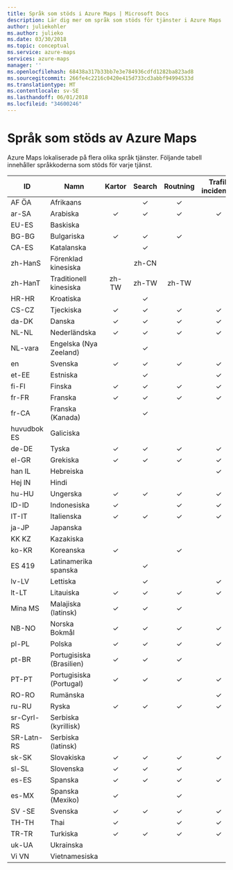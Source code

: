 ```yaml
---
title: Språk som stöds i Azure Maps | Microsoft Docs
description: Lär dig mer om språk som stöds för tjänster i Azure Maps
author: juliekohler
ms.author: julieko
ms.date: 03/30/2018
ms.topic: conceptual
ms.service: azure-maps
services: azure-maps
manager: ''
ms.openlocfilehash: 68438a317b33bb7e3e784936cdfd1282ba823ad8
ms.sourcegitcommit: 266fe4c2216c0420e415d733cd3abbf94994533d
ms.translationtype: MT
ms.contentlocale: sv-SE
ms.lasthandoff: 06/01/2018
ms.locfileid: "34600246"
---
```

# <a name="azure-maps-supported-languages"></a>Språk som stöds av Azure Maps
Azure Maps lokaliserade på flera olika språk tjänster.  Följande tabell innehåller språkkoderna som stöds för varje tjänst.  
  

| ID         | Namn                   |  Kartor | Search | Routning | Trafik incidenter | JS kartkontrollen | Tidszon |
|------------|------------------------|:-----:|:------:|:-------:|:-----------------:|:--------------:|:---------:|
| AF ÖA      | Afrikaans              |       |    ✓   |    ✓    |                   |                |     ✓     |
| ar-SA      | Arabiska                 |   ✓   |    ✓   |    ✓    |         ✓         |        ✓       |     ✓     |
| EU-ES      | Baskiska                 |       |        |         |                   |                |     ✓     |
| BG-BG      | Bulgariska              |   ✓   |    ✓   |    ✓    |                   |        ✓       |     ✓     |
| CA-ES      | Katalanska                |       |    ✓   |         |                   |                |     ✓     |
| zh-HanS    | Förenklad kinesiska   |       |  zh-CN |         |                   |                |     ✓     |
| zh-HanT    | Traditionell kinesiska  | zh-TW |  zh-TW |  zh-TW  |                   |      Zh-TW     |     ✓     |
| HR-HR      | Kroatiska               |       |    ✓   |         |                   |                |     ✓     |
| CS-CZ      | Tjeckiska                  |   ✓   |    ✓   |    ✓    |         ✓         |        ✓       |     ✓     |
| da-DK      | Danska                 |   ✓   |    ✓   |    ✓    |         ✓         |        ✓       |     ✓     |
| NL-NL      | Nederländska                  |   ✓   |    ✓   |    ✓    |         ✓         |        ✓       |     ✓     |
| NL-vara      | Engelska (Nya Zeeland)        |       |    ✓   |         |                   |                |     ✓     |
| en         | Svenska                |   ✓   |    ✓   |    ✓    |         ✓         |        ✓       |     ✓     |
| et-EE      | Estniska               |       |    ✓   |         |         ✓         |                |     ✓     |
| fi-FI      | Finska                |   ✓   |    ✓   |    ✓    |         ✓         |        ✓       |     ✓     |
| fr-FR      | Franska                 |   ✓   |    ✓   |    ✓    |         ✓         |        ✓       |     ✓     |
| fr-CA      | Franska (Kanada)      |       |    ✓   |         |                   |                |     ✓     |
| huvudbok ES      | Galiciska               |       |        |         |                   |                |     ✓     |
| de-DE      | Tyska                 |   ✓   |    ✓   |    ✓    |         ✓         |        ✓       |     ✓     |
| el-GR      | Grekiska                  |   ✓   |    ✓   |    ✓    |         ✓         |        ✓       |     ✓     |
| han IL      | Hebreiska                 |       |        |         |         ✓         |                |     ✓     |
| Hej IN      | Hindi                  |       |        |         |                   |                |     ✓     |
| hu-HU      | Ungerska              |   ✓   |    ✓   |    ✓    |         ✓         |        ✓       |     ✓     |
| ID-ID      | Indonesiska             |   ✓   |        |    ✓    |         ✓         |        ✓       |     ✓     |
| IT-IT      | Italienska                |   ✓   |    ✓   |    ✓    |         ✓         |        ✓       |     ✓     |
| ja-JP      | Japanska               |       |        |         |                   |                |     ✓     |
| KK KZ      | Kazakiska                 |       |        |         |                   |                |     ✓     |
| ko-KR      | Koreanska                 |   ✓   |        |    ✓    |                   |        ✓       |     ✓     |
| ES 419     | Latinamerika spanska |       |    ✓   |         |                   |                |     ✓     |
| lv-LV      | Lettiska                |       |    ✓   |         |         ✓         |                |     ✓     |
| lt-LT      | Litauiska             |   ✓   |    ✓   |    ✓    |         ✓         |        ✓       |     ✓     |
| Mina MS      | Malajiska (latinsk)          |   ✓   |    ✓   |    ✓    |                   |        ✓       |     ✓     |
| NB-NO      | Norska Bokmål       |   ✓   |    ✓   |    ✓    |         ✓         |        ✓       |     ✓     |
| pl-PL      | Polska                 |   ✓   |    ✓   |    ✓    |         ✓         |        ✓       |     ✓     |
| pt-BR      | Portugisiska (Brasilien)    |   ✓   |    ✓   |    ✓    |                   |        ✓       |     ✓     |
| PT-PT      | Portugisiska (Portugal)  |   ✓   |    ✓   |    ✓    |         ✓         |        ✓       |     ✓     |
| RO-RO      | Rumänska               |       |        |         |         ✓         |                |     ✓     |
| ru-RU      | Ryska                |   ✓   |    ✓   |    ✓    |         ✓         |        ✓       |     ✓     |
| sr-Cyrl-RS | Serbiska (kyrillisk)     |       |        |         |                   |                |     ✓     |
| SR-Latn-RS | Serbiska (latinsk)        |       |        |         |                   |                |     ✓     |
| sk-SK      | Slovakiska              |   ✓   |    ✓   |    ✓    |         ✓         |        ✓       |     ✓     |
| sl-SL      | Slovenska              |   ✓   |    ✓   |    ✓    |                   |        ✓       |     ✓     |
| es-ES      | Spanska                |   ✓   |    ✓   |    ✓    |         ✓         |        ✓       |     ✓     |
| es-MX      | Spanska (Mexiko)       |   ✓   |        |    ✓    |                   |        ✓       |     ✓     |
| SV -SE     | Svenska                |   ✓   |    ✓   |    ✓    |         ✓         |        ✓       |     ✓     |
| TH-TH      | Thai                   |   ✓   |        |    ✓    |         ✓         |        ✓       |     ✓     |
| TR-TR      | Turkiska                |   ✓   |    ✓   |    ✓    |         ✓         |        ✓       |     ✓     |
| uk-UA      | Ukrainska               |       |        |         |                   |                |     ✓     |
| Vi VN      | Vietnamesiska             |       |        |         |                   |                |     ✓     |
